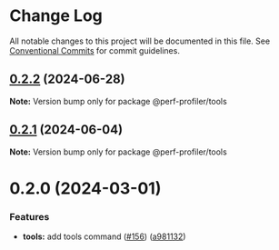 # Change Log

All notable changes to this project will be documented in this file.
See [Conventional Commits](https://conventionalcommits.org) for commit guidelines.

## [0.2.2](https://github.com/bamlab/flashlight/compare/@perf-profiler/tools@0.2.1...@perf-profiler/tools@0.2.2) (2024-06-28)

**Note:** Version bump only for package @perf-profiler/tools

## [0.2.1](https://github.com/bamlab/flashlight/compare/@perf-profiler/tools@0.2.0...@perf-profiler/tools@0.2.1) (2024-06-04)

**Note:** Version bump only for package @perf-profiler/tools

# 0.2.0 (2024-03-01)

### Features

- **tools:** add tools command ([#156](https://github.com/bamlab/flashlight/issues/156)) ([a981132](https://github.com/bamlab/flashlight/commit/a981132aaa13072fb48f7a1c7989e7d484f7ca6d))
